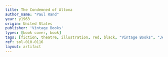```yaml
---
title: The Condemned of Altona
author_name: "Paul Rand"
year: y1963
origin: United States
publisher: 'Vintage Books'
types: [book cover, book]
tags: [fiction, theatre, illustration, red, black, "Vintage Books", "Jean Paul Sartre"]
ref: sol-010-0116
layout: artifact
---
```

